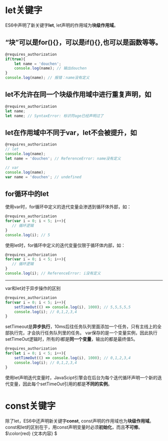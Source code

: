 # let关键字
ES6中声明了新关键字**let**, let声明的作用域为**块级作用域**。
## “块”可以是for(){}，可以是if(){},也可以是函数等等。
```Javascript
@requires_authorization
if(true){
    let name = 'douchen';
    console.log(name); // 输出douchen
}
console.log(name); // 报错：name没有定义
```

## let不允许在同一个块级作用域中进行重复声明，如
```JavaScript
@requires_authorization
let name;
let name; // SyntaxError: 标识符age已经声明过了
```

## let在作用域中不同于var，let不会被提升，如
```JavaScript
@requires_authorization
// let
console.log(name);
let name = 'douchen'; // ReferenceError: name没有定义

// var
console.log(name);
var name = 'douchen'; // undefined
```

## for循环中的let
使用var时，for循环中定义的迭代变量会渗透到循环体外部，如：
```JavaScript
@requires_authorization
for(var i = 0; i < 5; i++){
   // 循环逻辑
}
console.log(i); // 5
```
使用let时，for循环中定义的迭代变量仅限于循环体内部，如：
```JavaScript
@requires_authorization
for(var i = 0; i < 5; i++){
   // 循环逻辑
}
console.log(i); // ReferenceError: i没有定义
```
---
var和let对于异步操作的区别
```JavaScript
@requires_authorization
for(var i = 0; i < 5; i++){
    setTimeOut(() => console.log(i), 1000); // 5,5,5,5,5 
    console.log(i); // 0,1,2,3,4
}
```
setTimeout是**异步执行**，10ms后往任务队列里面添加一个任务，只有主线上的全部执行完，才会执行任务队列里的任务。
var保存的是一个变量实例，因此执行setTimeOut逻辑时，所有的i都是**同一个变量**，输出的都是最终值5。

```JavaScript
@requires_authorization
for(let i = 0; i < 5; i++){
    setTimeOut(() => console.log(i), 1000); // 0,1,2,3,4 
    console.log(i); // 0,1,2,3,4
}
```
使用let声明迭代变量时，JavaScipt引擎会在后台为每个迭代循环声明一个新的迭代变量，因此每个setTimeOut引用的都是**不同的实例**。

# const关键字
除了let，ES6中还声明新关键字**const**, const声明的作用域也为**块级作用域**。
const和let的区别在于，用const声明变量时必须**初始化**，而且**不可修**。
$\color{red} {文本内容} $